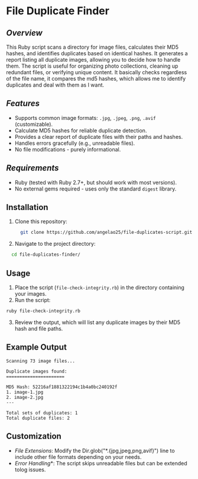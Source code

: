 # File Duplicate Finder

## *Overview*
This Ruby script scans a directory for image files, calculates their MD5 hashes, and identifies duplicates based on identical hashes. It generates a report listing all duplicate images, allowing you to decide how to handle them. The script is useful for organizing photo collections, cleaning up redundant files, or verifying unique content. It basically checks regardless of the file name, it compares the md5 hashes, which allows me to identify duplicates and deal with them as I want.

## *Features*
- Supports common image formats: `.jpg`, `.jpeg`, `.png`, `.avif` (customizable).
- Calculate MD5 hashes for reliable duplicate detection.
- Provides a clear report of duplicate files with their paths and hashes.
- Handles errors gracefully (e.g., unreadable files).
- No file modifications - purely informational.

## *Requirements*
- Ruby (tested with Ruby 2.7+, but should work with most versions).
- No external gems required - uses only the standard `digest` library.

## Installation
1. Clone this repository:
   ```bash
     git clone https://github.com/angelao25/file-duplicates-script.git
   ```
2. Navigate to the project directory:
```bash
  cd file-duplicates-finder/
```

## Usage
1. Place the script (`file-check-integrity.rb`) in the directory containing your images.
2. Run the script:
```bash
ruby file-check-integrity.rb
```
3. Review the output, which will list any duplicate images by their MD5 hash and file paths.

## Example Output

```
Scanning 73 image files...

Duplicate images found:
======================

MD5 Hash: 52216af1881322194c1b4a0bc240192f
1. image-1.jpg
2. image-2.jpg
---

Total sets of duplicates: 1
Total duplicate files: 2
```

## Customization
- *File Extensions*: Modify the Dir.glob("*.{jpg,jpeg,png,avif}") line to include other file formats depending on your needs.
- *Error Handling**: The script skips unreadable files but can be extended tolog issues.



